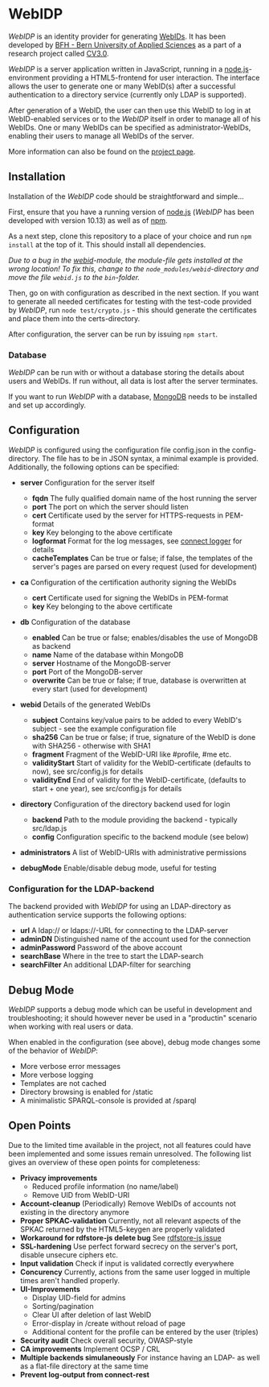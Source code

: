WebIDP
======
*WebIDP* is an identity provider for generating [WebIDs](http://www.w3.org/2005/Incubator/webid/spec/).
It has been developed by [BFH - Bern University of Applied Sciences](http://www.bfh.ch) as a part of a 
research project called [CV3.0](http://cv3.bfh.ch).

*WebIDP* is a server application written in JavaScript, running in a [node.js](http://nodejs.org)-environment
providing a HTML5-frontend for user interaction. The interface allows the user to generate one or
many WebID(s) after a successful authentication to a directory service (currently only LDAP is supported).

After generation of a WebID, the user can then use this WebID to log in at WebID-enabled services or to the 
*WebIDP* itself in order to manage all of his WebIDs. One or many WebIDs can be specified as administrator-WebIDs,
enabling their users to manage all WebIDs of the server.

More information can also be found on the [project page](http://webidp.bfh.ch).

Installation
------------
Installation of the *WebIDP* code should be straightforward and simple...

First, ensure that you have a running version of [node.js](http://nodejs.org) (*WebIDP* has been developed with
version 10.13) as well as of [npm](http://www.npmjs.org).

As a next step, clone this repository to a place of your choice and run `npm install` at the top of it. This should
install all dependencies.

*Due to a bug in the [webid](https://www.npmjs.org/package/webid)-module, the module-file gets installed at the wrong 
location! To fix this, change to the `node_modules/webid`-directory and move the file `webid.js` to the `bin`-folder.*

Then, go on with configuration as described in the next section. If you want to generate all needed certificates for
testing with the test-code provided by *WebIDP*, run `node test/crypto.js` - this should generate the certificates 
and place them into the certs-directory.

After configuration, the server can be run by issuing `npm start`.

### Database
*WebIDP* can be run with or without a database storing the details about users and WebIDs. If run without, all
data is lost after the server terminates.

If you want to run *WebIDP* with a database, [MongoDB](http://www.mongodb.org) needs to be installed and set up accordingly. 

Configuration
-------------
*WebIDP* is configured using the configuration file config.json in the config-directory. The file has to be in 
JSON syntax, a minimal example is provided. Additionally, the following options can be specified:

* **server** Configuration for the server itself
    * **fqdn** The fully qualified domain name of the host running the server
    * **port** The port on which the server should listen
    * **cert** Certificate used by the server for HTTPS-requests in PEM-format
    * **key** Key belonging to the above certificate
    * **logformat** Format for the log messages, see [connect logger](http://www.senchalabs.org/connect/logger.html) for details
    * **cacheTemplates** Can be true or false; if false, the templates of the server's pages are parsed on every request (used for development)

* **ca** Configuration of the certification authority signing the WebIDs
    * **cert** Certificate used for signing the WebIDs in PEM-format
    * **key** Key belonging to the above certificate

* **db** Configuration of the database
    * **enabled** Can be true or false; enables/disables the use of MongoDB as backend
    * **name** Name of the database within MongoDB
    * **server** Hostname of the MongoDB-server
    * **port** Port of the MongoDB-server
    * **overwrite** Can be true or false; if true, database is overwritten at every start (used for development)

* **webid** Details of the generated WebIDs
    * **subject** Contains key/value pairs to be added to every WebID's subject - see the example configuration file
    * **sha256** Can be true or false; if true, signature of the WebID is done with SHA256 - otherwise with SHA1
    * **fragment** Fragment of the WebID-URI like #profile, #me etc. 
    * **validityStart** Start of validity for the WebID-certificate (defaults to now), see src/config.js for details
    * **validityEnd** End of validity for the WebID-certificate, (defaults to start + one year), see src/config.js for details

* **directory** Configuration of the directory backend used for login
    * **backend** Path to the module providing the backend - typically src/ldap.js
    * **config** Configuration specific to the backend module (see below)

* **administrators** A list of WebID-URIs with administrative permissions

* **debugMode** Enable/disable debug mode, useful for testing

### Configuration for the LDAP-backend
The backend provided with *WebIDP* for using an LDAP-directory as authentication service supports the following options:

* **url** A ldap:// or ldaps://-URL for connecting to the LDAP-server
* **adminDN** Distinguished name of the account used for the connection
* **adminPassword** Password of the above account
* **searchBase** Where in the tree to start the LDAP-search
* **searchFilter** An additional LDAP-filter for searching

Debug Mode
----------
*WebIDP* supports a debug mode which can be useful in development and troubleshooting; it should however never be used in
a "productin" scenario when working with real users or data.

When enabled in the configuration (see above), debug mode changes some of the behavior of *WebIDP*:

* More verbose error messages
* More verbose logging
* Templates are not cached
* Directory browsing is enabled for /static
* A minimalistic SPARQL-console is provided at /sparql

Open Points
-----------
Due to the limited time available in the project, not all features could have been implemented and some issues remain
unresolved. The following list gives an overview of these open points for completeness:

* **Privacy improvements**
    * Reduced profile information (no name/label)
    * Remove UID from WebID-URI
* **Account-cleanup** (Periodically) Remove WebIDs of accounts not existing in the directory anymore
* **Proper SPKAC-validation** Currently, not all relevant aspects of the SPKAC returned by the HTML5-keygen are properly validated
* **Workaround for rdfstore-js delete bug** See [rdfstore-js issue](https://github.com/antoniogarrote/rdfstore-js/issues/63)
* **SSL-hardening** Use perfect forward secrecy on the server's port, disable unsecure ciphers etc.
* **Input validation** Check if input is validated correctly everywhere
* **Concurency** Currently, actions from the same user logged in multiple times aren't handled properly.
* **UI-Improvements** 
    * Display UID-field for admins
    * Sorting/pagination
    * Clear UI after deletion of last WebID
    * Error-display in /create without reload of page
    * Additional content for the profile can be entered by the user (triples)
* **Security audit** Check overall security, OWASP-style
* **CA improvements** Implement OCSP / CRL
* **Multiple backends simulaneously** For instance having an LDAP- as well as a flat-file directory at the same time
* **Prevent log-output from connect-rest**
